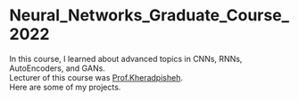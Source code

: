 # Neural_Networks_Graduate_Course_2022
In this course, I learned about advanced topics in CNNs, RNNs, AutoEncoders, and GANs.</br>
Lecturer of this course was [Prof.Kheradpisheh](https://github.com/SRKH).
</br>
Here are some of my projects.
